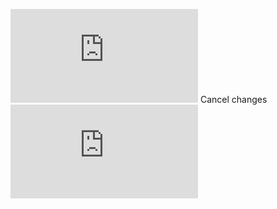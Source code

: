 ![weather pdf](https://github.com/Margo1212/weather-app/blob/main/desktop-1.pdf)
Cancel changes
![weather pdf](https://github.com/Margo1212/weather-app/blob/main/desktop-1.pdf)
